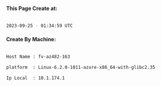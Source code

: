 
   
#### This Page Create at:

```bash

2023-09-25 - 01:34:59 UTC

```

#### Create By Machine:

```bash

Host Name : fv-az482-163

platform  : Linux-6.2.0-1011-azure-x86_64-with-glibc2.35

Ip Local  : 10.1.174.1

```

